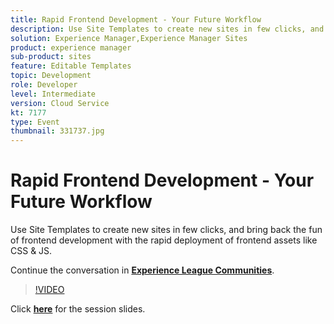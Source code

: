 ```yaml
---
title: Rapid Frontend Development - Your Future Workflow
description: Use Site Templates to create new sites in few clicks, and bring back the fun of frontend development with the rapid deployment of frontend assets like CSS & JS. This session was delivered as part of Adobe Developers Live Content event.
solution: Experience Manager,Experience Manager Sites
product: experience manager
sub-product: sites
feature: Editable Templates
topic: Development
role: Developer
level: Intermediate
version: Cloud Service
kt: 7177
type: Event
thumbnail: 331737.jpg
---
```


# Rapid Frontend Development - Your Future Workflow 

Use Site Templates to create new sites in few clicks, and bring back the fun of frontend development with the rapid deployment of frontend assets like CSS & JS.

Continue the conversation in **[Experience League Communities](http://adobe.ly/36Yd3v6)**.

>[!VIDEO](https://video.tv.adobe.com/v/331737/?quality=12&learn=on&hidetitle=true)

Click **[here](assets/rapid-frontend-devlopment.pdf)** for the session slides.
